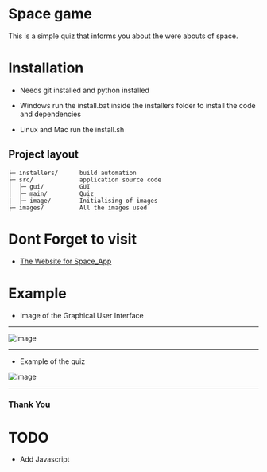 # Space game
This is a simple quiz that informs you about the were abouts of space.

# Installation 
- Needs git installed and python installed 

- Windows 
run the install.bat inside the installers folder to install the code and dependencies

- Linux and Mac 
run the install.sh

Project layout
--------------

    ├─ installers/      build automation
    ├─ src/             application source code
    │  ├─ gui/          GUI
    │  ├─ main/         Quiz     
    |  ├─ image/        Initialising of images
    ├─ images/          All the images used 

# Dont Forget to visit 
- [The Website for Space_App](https://space-quiz-website.pages.dev/)

# Example
- Image of the Graphical User Interface
-------------------------------------------------
![image](https://github.com/pynvimdev/Space_App/blob/main/art/Screenshot%202021-10-06%20162830.png)

-------------------------------------

- Example of the quiz

![image](https://github.com/pynvimdev/Space_App/blob/main/art/Quiz.png)

------------------------------------

### Thank You

# TODO
- Add Javascript
